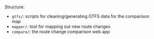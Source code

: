 Structure:
* `gtfs/`: scripts for cleaning/generating GTFS data for the comparison map
* `mapper/`: tool for mapping out new route changes
* `compare/`: the route change comparison web app
